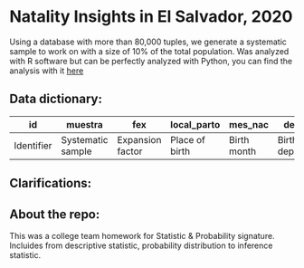 # Natality Insights in El Salvador, 2020

Using a database with more than 80,000 tuples, we generate a systematic sample to work on with a size of 10% of the total population. Was analyzed with R software but can be perfectly analyzed with Python, you can find the analysis with it [here](https://gitlab.com/StanDoge_/natality-insights-2020)

## Data dictionary:
| id | muestra | fex | local_parto | mes_nac | dep_nac | sex_nac | peso_nac | talla_nac | clase_parto | madre_edad | semana_gestacion | madre_dept | madre_area | tipo_parto |
|---|---|---|---|---|---|---|---|---|---|---|---|---|---|---|
| Identifier | Systematic sample | Expansion factor | Place of birth | Birth month | Birth department | Born's sex | Born's weight | Born's size | Birth kind | Mother's age | Gestation week | Mother's department | Mother's residence | Birth type |

## Clarifications: 

## About the repo:
This was a college team homework for Statistic & Probability signature. Incluides from descriptive statistic, probability distribution to inference statistic.
